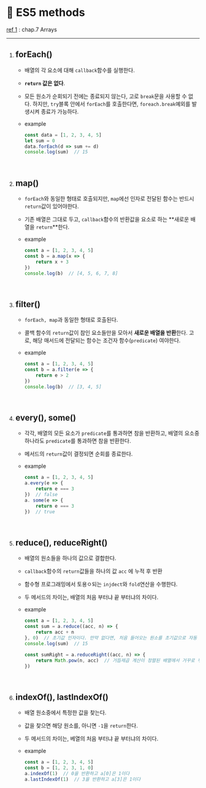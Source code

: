 # 🍟 ES5 methods

[ref 1](https://www.oreilly.com/library/view/javascript-the-definitive/9781449393854/) : chap.7 Arrays

---

1. ## forEach()

   - 배열의 각 요소에 대해 `callback`함수를 실행한다.

   - **`return` 값은 없다**.

   - 모든 원소가 순회되기 전에는 종료되지 않는다, 고로 `break`문을 사용할 수 없다.
     하지만, `try`블록 안에서 `forEach`를 호출한다면, `foreach.break`예외를 발생시켜 종료가 가능하다.

   - example

     ```javascript
     const data = [1, 2, 3, 4, 5]
     let sum = 0
     data.forEach(d => sum += d)
     console.log(sum)  // 15
     ```

   <br>

2. ## map()

   - `forEach`와 동일한 형태로 호출되지만, `map`에선 인자로 전달된 함수는 반드시 `return`값이 있어야한다.

   - 기존 배열은 그대로 두고, `callback`함수의 반환값을 요소로 하는 **새로운 배열을 `return`**한다.

   - example

     ```javascript
     const a = [1, 2, 3, 4, 5]
     const b = a.map(x => {
         return x + 3
     })
     console.log(b)  // [4, 5, 6, 7, 8]
     ```

   <br>

3. ## filter()

   - `forEach, map`과 동일한 형태로 호출된다.

   - 콜백 함수의 `return`값이 참인 요소들만을 모아서 **새로운 배열을 반환**한다.
     고로, 해당 매서드에 전달되는 함수는 조건자 함수(`predicate`) 여야한다.

   - example

     ```javascript
     const a = [1, 2, 3, 4, 5]
     const b = a.filter(e => {
         return e > 2
     })
     console.log(b)  // [3, 4, 5]
     ```

   <br>

4. ## every(), some()

   - 각각, 
     배열의 모든 요소가 `predicate`를 통과하면 참을 반환하고,
     배열의 요소중 하나라도 `predicate`를 통과하면 참을 반환한다.

   - 메서드의 `return`값이 결정되면 순회를 종료한다.

   - example

     ```javascript
     const a = [1, 2, 3, 4, 5]
     a.every(e => {
         return e === 3
     })  // false
     a. some(e => {
         return e === 3
     })  // true
     ```

   <br>

5. ## reduce(), reduceRight()

   - 배열의 원소들을 하나의 값으로 결합한다.

   - `callback`함수의 `return`값들을 하나의 값 `acc` 에 누적 후 반환

   - 함수형 프로그래밍에서 토용ㅇ되는 `injdect`와 `fold`연산을 수행한다.

   - 두 메서드의 차이는, 배열의 처음 부터냐 끝 부터냐의 차이다.

   - example

     ```javascript
     const a = [1, 2, 3, 4, 5]
     const sum = a.reduce((acc, n) => {
         return acc + n
     }, 0)  // 초기값 인자이다. 만약 없다면, 처음 들어오는 원소를 초기값으로 자동 할당한다.
     console.log(sum)  // 15
     
     const sumRight = a.reduceRight((acc, n) => {
         return Math.pow(n, acc)  // 거듭제곱 계산이 정렬된 배열에서 거꾸로 누적계산에 좋은 예시다
     })
     ```

   <br>

6. ## indexOf(), lastIndexOf()

   - 배열 원소중에서 특정한 값을 찾는다.

   - 값을 찾으면 해당 원소를, 아니면 `-1`을 `return`한다.

   - 두 메서드의 차이는, 베열의 처음 부터냐 끝 부터냐의 차이다.

   - example

     ```javascript
     const a = [1, 2, 3, 4, 5]
     const b = [1, 2, 3, 1, 0]
     a.indexOf(1)  // 0을 반환하고 a[0]은 1이다
     a.lastIndexOf(1)  // 3을 반환하고 a[3]은 1이다
     ```

     